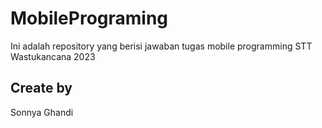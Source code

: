 # MobilePrograming

Ini adalah repository yang berisi jawaban tugas mobile programming STT Wastukancana 2023

## Create by
Sonnya Ghandi

